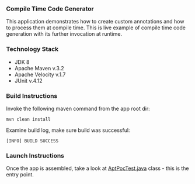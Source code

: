 ### Compile Time Code Generator
This application demonstrates how to create custom annotations and how to process them at compile time.
This is live example of compile time code generation with its further invocation at runtime.

### Technology Stack
* JDK 8
* Apache Maven v.3.2
* Apache Velocity v.1.7
* JUnit v.4.12

### Build Instructions
Invoke the following maven command from the app root dir:

`mvn clean install`

Examine build log, make sure build was successful:

`[INFO] BUILD SUCCESS`

### Launch Instructions
Once the app is assembled, take a look at [AptPocTest.java](https://github.com/ikolosov/annotation-processor/blob/master/application/src/test/java/com/ikolosov/apt/targetapp/AptPocTest.java) class - this is the entry point.
